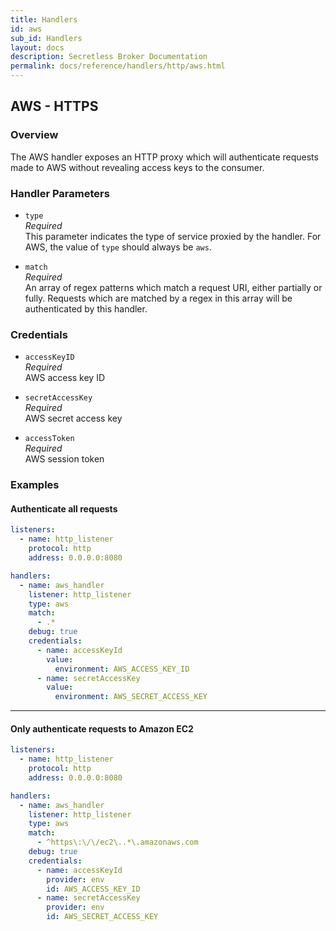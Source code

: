 ```yaml
---
title: Handlers
id: aws
sub_id: Handlers
layout: docs
description: Secretless Broker Documentation
permalink: docs/reference/handlers/http/aws.html
---
```


## AWS - HTTPS 
### Overview
The AWS handler exposes an HTTP proxy which will authenticate requests made to
AWS without revealing access keys to the consumer.

### Handler Parameters
- `type`  
_Required_  
This parameter indicates the type of service proxied by the handler. For AWS,
the value of `type` should always be `aws`.  

- `match`  
_Required_  
An array of regex patterns which match a request URI, either partially or fully.
Requests which are matched by a regex in this array will be authenticated by
this handler.  

### Credentials
- `accessKeyID`  
_Required_  
AWS access key ID  

- `secretAccessKey`  
_Required_  
AWS secret access key  

- `accessToken`  
_Required_  
AWS session token  

### Examples
#### Authenticate all requests
``` yaml
listeners:
  - name: http_listener
    protocol: http
    address: 0.0.0.0:8080

handlers:
  - name: aws_handler
    listener: http_listener
    type: aws
    match:
      - .*
    debug: true
    credentials:
      - name: accessKeyId
        value:
          environment: AWS_ACCESS_KEY_ID
      - name: secretAccessKey
        value:
          environment: AWS_SECRET_ACCESS_KEY
```
---
#### Only authenticate requests to Amazon EC2
``` yaml
listeners:
  - name: http_listener
    protocol: http
    address: 0.0.0.0:8080

handlers:
  - name: aws_handler
    listener: http_listener
    type: aws
    match:
      - ^https\:\/\/ec2\..*\.amazonaws.com
    debug: true
    credentials:
      - name: accessKeyId
        provider: env
        id: AWS_ACCESS_KEY_ID
      - name: secretAccessKey
        provider: env
        id: AWS_SECRET_ACCESS_KEY
```
